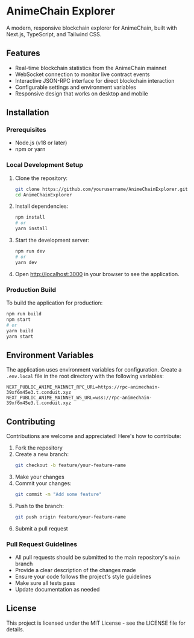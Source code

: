 # AnimeChain Explorer

A modern, responsive blockchain explorer for AnimeChain, built with Next.js, TypeScript, and Tailwind CSS.

## Features

- Real-time blockchain statistics from the AnimeChain mainnet
- WebSocket connection to monitor live contract events
- Interactive JSON-RPC interface for direct blockchain interaction
- Configurable settings and environment variables
- Responsive design that works on desktop and mobile

## Installation

### Prerequisites

- Node.js (v18 or later)
- npm or yarn

### Local Development Setup

1. Clone the repository:
   ```bash
   git clone https://github.com/yourusername/AnimeChainExplorer.git
   cd AnimeChainExplorer
   ```

2. Install dependencies:
   ```bash
   npm install
   # or
   yarn install
   ```

3. Start the development server:
   ```bash
   npm run dev
   # or
   yarn dev
   ```

4. Open [http://localhost:3000](http://localhost:3000) in your browser to see the application.

### Production Build

To build the application for production:

```bash
npm run build
npm start
# or
yarn build
yarn start
```

## Environment Variables

The application uses environment variables for configuration. Create a `.env.local` file in the root directory with the following variables:

```
NEXT_PUBLIC_ANIME_MAINNET_RPC_URL=https://rpc-animechain-39xf6m45e3.t.conduit.xyz
NEXT_PUBLIC_ANIME_MAINNET_WS_URL=wss://rpc-animechain-39xf6m45e3.t.conduit.xyz
```

## Contributing

Contributions are welcome and appreciated! Here's how to contribute:

1. Fork the repository
2. Create a new branch:
   ```bash
   git checkout -b feature/your-feature-name
   ```
3. Make your changes
4. Commit your changes:
   ```bash
   git commit -m "Add some feature"
   ```
5. Push to the branch:
   ```bash
   git push origin feature/your-feature-name
   ```
6. Submit a pull request

### Pull Request Guidelines

- All pull requests should be submitted to the main repository's `main` branch
- Provide a clear description of the changes made
- Ensure your code follows the project's style guidelines
- Make sure all tests pass
- Update documentation as needed

## License

This project is licensed under the MIT License - see the LICENSE file for details.

